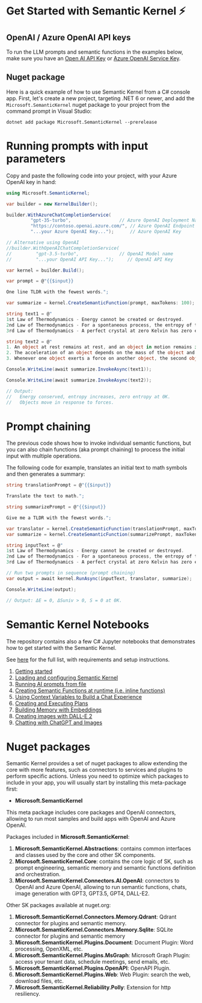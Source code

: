 # Get Started with Semantic Kernel ⚡

## OpenAI / Azure OpenAI API keys

To run the LLM prompts and semantic functions in the examples below, make sure
you have an
[Open AI API Key](https://openai.com/api/) or
[Azure OpenAI Service Key](https://learn.microsoft.com/azure/cognitive-services/openai/quickstart?pivots=rest-api).

## Nuget package

Here is a quick example of how to use Semantic Kernel from a C# console app.
First, let's create a new project, targeting .NET 6 or newer, and add the
`Microsoft.SemanticKernel` nuget package to your project from the command prompt
in Visual Studio:

    dotnet add package Microsoft.SemanticKernel --prerelease

# Running prompts with input parameters

Copy and paste the following code into your project, with your Azure OpenAI key in hand:

```csharp
using Microsoft.SemanticKernel;

var builder = new KernelBuilder();

builder.WithAzureChatCompletionService(
         "gpt-35-turbo",                  // Azure OpenAI Deployment Name
         "https://contoso.openai.azure.com/", // Azure OpenAI Endpoint
         "...your Azure OpenAI Key...");      // Azure OpenAI Key

// Alternative using OpenAI
//builder.WithOpenAIChatCompletionService(
//         "gpt-3.5-turbo",               // OpenAI Model name
//         "...your OpenAI API Key...");     // OpenAI API Key

var kernel = builder.Build();

var prompt = @"{{$input}}

One line TLDR with the fewest words.";

var summarize = kernel.CreateSemanticFunction(prompt, maxTokens: 100);

string text1 = @"
1st Law of Thermodynamics - Energy cannot be created or destroyed.
2nd Law of Thermodynamics - For a spontaneous process, the entropy of the universe increases.
3rd Law of Thermodynamics - A perfect crystal at zero Kelvin has zero entropy.";

string text2 = @"
1. An object at rest remains at rest, and an object in motion remains in motion at constant speed and in a straight line unless acted on by an unbalanced force.
2. The acceleration of an object depends on the mass of the object and the amount of force applied.
3. Whenever one object exerts a force on another object, the second object exerts an equal and opposite on the first.";

Console.WriteLine(await summarize.InvokeAsync(text1));

Console.WriteLine(await summarize.InvokeAsync(text2));

// Output:
//   Energy conserved, entropy increases, zero entropy at 0K.
//   Objects move in response to forces.
```

# Prompt chaining

The previous code shows how to invoke individual semantic functions, but you can
also chain functions (aka prompt chaining) to process the initial input with multiple
operations.

The following code for example, translates an initial text to math symbols and
then generates a summary:

```csharp
string translationPrompt = @"{{$input}}

Translate the text to math.";

string summarizePrompt = @"{{$input}}

Give me a TLDR with the fewest words.";

var translator = kernel.CreateSemanticFunction(translationPrompt, maxTokens: 200);
var summarize = kernel.CreateSemanticFunction(summarizePrompt, maxTokens: 100);

string inputText = @"
1st Law of Thermodynamics - Energy cannot be created or destroyed.
2nd Law of Thermodynamics - For a spontaneous process, the entropy of the universe increases.
3rd Law of Thermodynamics - A perfect crystal at zero Kelvin has zero entropy.";

// Run two prompts in sequence (prompt chaining)
var output = await kernel.RunAsync(inputText, translator, summarize);

Console.WriteLine(output);

// Output: ΔE = 0, ΔSuniv > 0, S = 0 at 0K.
```

# Semantic Kernel Notebooks

The repository contains also a few C# Jupyter notebooks that demonstrates
how to get started with the Semantic Kernel.

See [here](./notebooks/README.md) for the full list, with
requirements and setup instructions.

1. [Getting started](./notebooks/00-getting-started.ipynb)
2. [Loading and configuring Semantic Kernel](./notebooks/01-basic-loading-the-kernel.ipynb)
3. [Running AI prompts from file](./notebooks/02-running-prompts-from-file.ipynb)
4. [Creating Semantic Functions at runtime (i.e. inline functions)](./notebooks/03-semantic-function-inline.ipynb)
5. [Using Context Variables to Build a Chat Experience](./notebooks/04-context-variables-chat.ipynb)
6. [Creating and Executing Plans](./notebooks/05-using-the-planner.ipynb)
7. [Building Memory with Embeddings](./notebooks/06-memory-and-embeddings.ipynb)
8. [Creating images with DALL-E 2](./notebooks/07-DALL-E-2.ipynb)
9. [Chatting with ChatGPT and Images](./notebooks/08-chatGPT-with-DALL-E-2.ipynb)

# Nuget packages

Semantic Kernel provides a set of nuget packages to allow extending the core with
more features, such as connectors to services and plugins to perform specific actions.
Unless you need to optimize which packages to include in your app, you will usually
start by installing this meta-package first:

- **Microsoft.SemanticKernel**

This meta package includes core packages and OpenAI connectors, allowing to run
most samples and build apps with OpenAI and Azure OpenAI.

Packages included in **Microsoft.SemanticKernel**:

1. **Microsoft.SemanticKernel.Abstractions**: contains common interfaces and classes
   used by the core and other SK components.
1. **Microsoft.SemanticKernel.Core**: contains the core logic of SK, such as prompt
   engineering, semantic memory and semantic functions definition and orchestration.
1. **Microsoft.SemanticKernel.Connectors.AI.OpenAI**: connectors to OpenAI and Azure
   OpenAI, allowing to run semantic functions, chats, image generation with GPT3,
   GPT3.5, GPT4, DALL-E2.

Other SK packages available at nuget.org:

1. **Microsoft.SemanticKernel.Connectors.Memory.Qdrant**: Qdrant connector for
   plugins and semantic memory.
2. **Microsoft.SemanticKernel.Connectors.Memory.Sqlite**: SQLite connector for
   plugins and semantic memory
3. **Microsoft.SemanticKernel.Plugins.Document**: Document Plugin: Word processing,
   OpenXML, etc.
4. **Microsoft.SemanticKernel.Plugins.MsGraph**: Microsoft Graph Plugin: access your
   tenant data, schedule meetings, send emails, etc.
5. **Microsoft.SemanticKernel.Plugins.OpenAPI**: OpenAPI Plugin.
6. **Microsoft.SemanticKernel.Plugins.Web**: Web Plugin: search the web, download
   files, etc.
7. **Microsoft.SemanticKernel.Reliability.Polly**: Extension for http resiliency.

